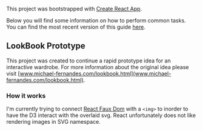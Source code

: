 This project was bootstrapped with [Create React App](https://github.com/facebookincubator/create-react-app).

Below you will find some information on how to perform common tasks.<br>
You can find the most recent version of this guide [here](https://github.com/facebookincubator/create-react-app/blob/master/packages/react-scripts/template/README.md).

## LookBook Prototype

This project was created to continue a rapid prototype idea for an interactive wardrobe. For more information about the original idea please visit [www.michael-fernandes.com/lookbook.html](www.michael-fernandes.com/lookbook.html).

### How it works
I'm currently trying to connect [React Faux Dom](https://github.com/Olical/react-faux-dom) with a `<img>` to inorder to have the D3 interact with the overlaid svg. React unfortunately does not like rendering images in SVG namespace. 


